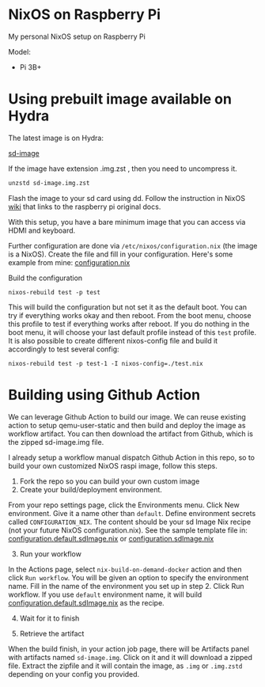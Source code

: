 # NixOS on Raspberry Pi

My personal NixOS setup on Raspberry Pi

Model:
 - Pi 3B+

# Using prebuilt image available on Hydra

The latest image is on Hydra:

[sd-image](https://hydra.nixos.org/job/nixos/release-20.09/nixos.sd_image.aarch64-linux/latest/download-by-type/file/sd-image)

If the image have extension .img.zst , then you need to uncompress it.

```bash
unzstd sd-image.img.zst
```

Flash the image to your sd card using dd. Follow the instruction in NixOS [wiki](https://nixos.wiki/wiki/NixOS_on_ARM#Installation_steps) that links to the raspberry pi original docs.

With this setup, you have a bare minimum image that you can access via HDMI and keyboard.

Further configuration are done via `/etc/nixos/configuration.nix` (the image is a NixOS).
Create the file and fill in your configuration.
Here's some example from mine: [configuration.nix](configuration.nix)

Build the configuration

```
nixos-rebuild test -p test
```

This will build the configuration but not set it as the default boot. You can try if everything works okay and then reboot. From the boot menu, choose this profile to test if everything works after reboot. If you do nothing in the boot menu, it will choose your last default profile instead of this `test` profile.
It is also possible to create different nixos-config file and build it accordingly to test several config:

```
nixos-rebuild test -p test-1 -I nixos-config=./test.nix
```

# Building using Github Action

We can leverage Github Action to build our image. We can reuse existing action to setup qemu-user-static and then build and deploy the image as workflow artifact. You can then download the artifact from Github, which is the zipped sd-image.img file.

I already setup a workflow manual dispatch Github Action in this repo, so to build your own customized NixOS raspi image, follow this steps.

1. Fork the repo so you can build your own custom image
2. Create your build/deployment environment. 

From your repo settings page, click the Environments menu. Click New environment. Give it a name other than `default`. Define environment secrets called `CONFIGURATION_NIX`. The content should be your sd Image Nix recipe (not your future NixOS configuration.nix). See the sample template file in: [configuration.default.sdImage.nix](configuration.default.sdImage.nix) or [configuration.sdImage.nix](configuration.sdImage.nix)

3. Run your workflow

In the Actions page, select `nix-build-on-demand-docker` action and then click `Run workflow`. You will be given an option to specify the environment name. Fill in the name of the environment you set up in step 2. Click Run workflow. If you use `default` environment name, it will build [configuration.default.sdImage.nix](configuration.default.sdImage.nix) as the recipe.

4. Wait for it to finish

5. Retrieve the artifact

When the build finish, in your action job page, there will be Artifacts panel with artifacts named `sd-image.img`. Click on it and it will download a zipped file. Extract the zipfile and it will contain the image, as `.img` or `.img.zstd` depending on your config you provided.
